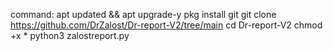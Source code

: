 command: 
apt updated && apt upgrade-y
pkg install git 
git clone https://github.com/DrZalost/Dr-report-V2/tree/main
cd Dr-report-V2
chmod +x * 
python3 zalostreport.py
